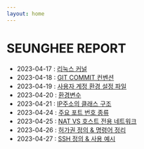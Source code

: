 ```yaml
---
layout: home
---
```


# SEUNGHEE REPORT

- 2023-04-17 : [리눅스 커널](kernel)
- 2023-04-18 : [GIT COMMIT 컨벤션](convention)
- 2023-04-19 : [사용자 계정 환경 설정 파일](etcdirectory)
- 2023-04-20 : [환경변수](shellvar)
- 2023-04-21 : [IP주소의 클래스 구조](ipaddressclass)
- 2023-04-24 : [주요 포트 번호 종류](wellknownport)
- 2023-04-25 : [NAT VS 호스트 전용 네트워크](natvshost)
- 2023-04-26 : [허가권 정의 & 명령어 정리](permission)
- 2023-04-27 : [SSH 정의 & 사용 예시](ssh)